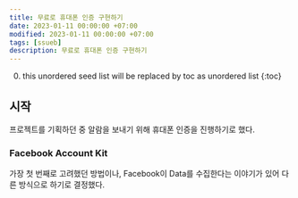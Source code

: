 ```yaml
---
title: 무료로 휴대폰 인증 구현하기
date: 2023-01-11 00:00:00 +07:00
modified: 2023-01-11 00:00:00 +07:00
tags: [ssueb]
description: 무료로 휴대폰 인증 구현하기
---
```


0. this unordered seed list will be replaced by toc as unordered list
{:toc}

## 시작
프로젝트를 기획하던 중 알람을 보내기 위해 휴대폰 인증을 진행하기로 했다.

### Facebook Account Kit
가장 첫 번째로 고려했던 방법이나, Facebook이 Data를 수집한다는 이야기가 있어 다른 방식으로 하기로 결정했다.

### 

